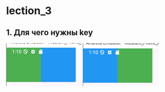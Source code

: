 # lection_3

## 1. Для чего нужны key

![alt text](assets\images\image.png)
![alt text](assets\images\image-1.png)